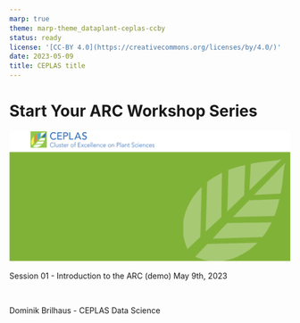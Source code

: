 ```yaml
---
marp: true
theme: marp-theme_dataplant-ceplas-ccby
status: ready
license: '[CC-BY 4.0](https://creativecommons.org/licenses/by/4.0/)'
date: 2023-05-09
title: CEPLAS title
---
```


# Start Your ARC Workshop Series

<!-- Title slide to class -->

<!-- _color: white -->
<!-- _paginate: false -->
<!-- _footer: "" -->

![bg fit](./images/background_title_ceplas.drawio.svg)

Session 01 - Introduction to the ARC (demo)
May 9th, 2023

<br>

Dominik Brilhaus - CEPLAS Data Science
